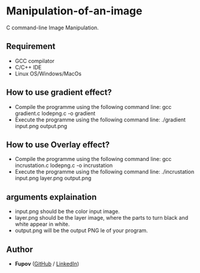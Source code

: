 # Manipulation-of-an-image
C command-line Image Manipulation.

## Requirement

- GCC compilator
- C/C++ IDE
- Linux OS/Windows/MacOs

## How to use gradient effect?

- Compile the programme using the following command line: gcc gradient.c lodepng.c -o gradient
- Execute the programme using the following command line: ./gradient input.png output.png

## How to use Overlay effect?

- Compile the programme using the following command line: gcc incrustation.c lodepng.c -o incrustation
- Execute the programme using the following command line: ./incrustation input.png layer.png output.png

## arguments explaination

- input.png should be the color input image.
- layer.png should be the layer image, where the parts to turn black and white appear
in white.
- output.png will be the output PNG le of your program.

## Author
* **Fupov** ([GitHub](https://github.com/Fupov/) / [LinkedIn](https://www.linkedin.com/in/tchich-aymane/))
